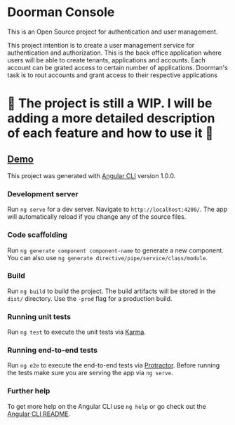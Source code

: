 # Doorman Console

This is an Open Source project for authentication and user management. 

This project intention is to create a user management service for authentication and authorization. This is the back office application where users will be able to create tenants, applications and accounts. Each account can be grated access to certain number of applications. Doorman's task is to rout accounts and grant access to their respective applications

🚧 The project is still a WIP. I will be adding a more detailed description of each feature and how to use it 🚧
===

## [Demo](https://doorman-console.herokuapp.com/login)

This project was generated with [Angular CLI](https://github.com/angular/angular-cli) version 1.0.0.

### Development server

Run `ng serve` for a dev server. Navigate to `http://localhost:4200/`. The app will automatically reload if you change any of the source files.

### Code scaffolding

Run `ng generate component component-name` to generate a new component. You can also use `ng generate directive/pipe/service/class/module`.

### Build

Run `ng build` to build the project. The build artifacts will be stored in the `dist/` directory. Use the `-prod` flag for a production build.

### Running unit tests

Run `ng test` to execute the unit tests via [Karma](https://karma-runner.github.io).

### Running end-to-end tests

Run `ng e2e` to execute the end-to-end tests via [Protractor](http://www.protractortest.org/).
Before running the tests make sure you are serving the app via `ng serve`.

### Further help

To get more help on the Angular CLI use `ng help` or go check out the [Angular CLI README](https://github.com/angular/angular-cli/blob/master/README.md).
